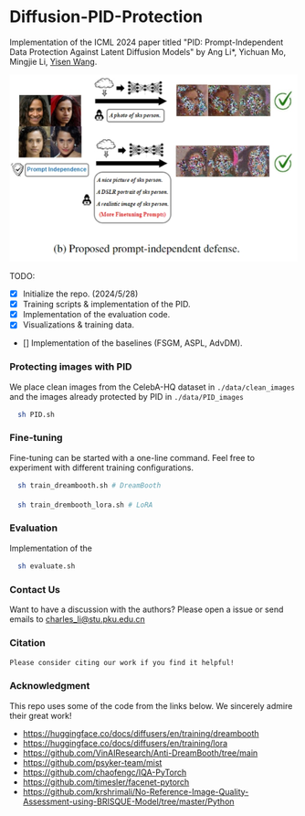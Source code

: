 # Diffusion-PID-Protection
Implementation of the ICML 2024 paper titled "PID: Prompt-Independent Data Protection Against Latent Diffusion Models" by Ang Li*, Yichuan Mo, Mingjie Li, [Yisen Wang](yisenwang.github.io).

<center>
  
  ![image](illustration.png)
</center>

TODO:
- [x] Initialize the repo. (2024/5/28)
- [x] Training scripts & implementation of the PID.
- [x] Implementation of the evaluation code.
- [x] Visualizations & training data.
- [] Implementation of the baselines (FSGM, ASPL, AdvDM).

### Protecting images with PID
We place clean images from the CelebA-HQ dataset in ```./data/clean_images``` and the images already protected by PID in ```./data/PID_images```
```sh
  sh PID.sh
```


### Fine-tuning
Fine-tuning can be started with a one-line command. Feel free to experiment with different training configurations.
```sh
  sh train_dreambooth.sh # DreamBooth

  sh train_drembooth_lora.sh # LoRA
```

### Evaluation
Implementation of the 
```sh
  sh evaluate.sh
```

### Contact Us
Want to have a discussion with the authors? Please open a issue or send emails to charles_li@stu.pku.edu.cn

### Citation
```
Please consider citing our work if you find it helpful!
```

### Acknowledgment
This repo uses some of the code from the links below. We sincerely admire their great work!
- https://huggingface.co/docs/diffusers/en/training/dreambooth
- https://huggingface.co/docs/diffusers/en/training/lora
- https://github.com/VinAIResearch/Anti-DreamBooth/tree/main
- https://github.com/psyker-team/mist
- https://github.com/chaofengc/IQA-PyTorch
- https://github.com/timesler/facenet-pytorch
- https://github.com/krshrimali/No-Reference-Image-Quality-Assessment-using-BRISQUE-Model/tree/master/Python

